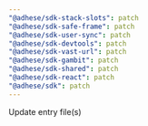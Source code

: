 ```yaml
---
"@adhese/sdk-stack-slots": patch
"@adhese/sdk-safe-frame": patch
"@adhese/sdk-user-sync": patch
"@adhese/sdk-devtools": patch
"@adhese/sdk-vast-url": patch
"@adhese/sdk-gambit": patch
"@adhese/sdk-shared": patch
"@adhese/sdk-react": patch
"@adhese/sdk": patch
---
```


Update entry file(s)
